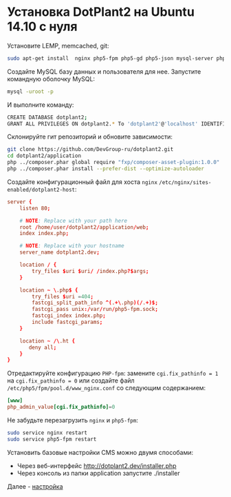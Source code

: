 # Установка DotPlant2 на Ubuntu 14.10 с нуля

Установите LEMP, memcached, git:

```bash
sudo apt-get install  nginx php5-fpm php5-gd php5-json mysql-server php5-mysql php5-cli php5-memcached memcached php5-curl php5-intl git
```

Создайте MySQL базу данных и пользователя для нее.
Запустите командную оболочку MySQL:

```bash
mysql -uroot -p
```

И выполните команду:

```bash
CREATE DATABASE dotplant2;
GRANT ALL PRIVILEGES ON dotplant2.* To 'dotplant2'@'localhost' IDENTIFIED BY 'REPLACE_WITH_YOUR_PASSWORD';
```

Склонируйте гит репозиторий и обновите зависимости:

```bash
git clone https://github.com/DevGroup-ru/dotplant2.git
cd dotplant2/application
php ../composer.phar global require "fxp/composer-asset-plugin:1.0.0"
php ../composer.phar install --prefer-dist --optimize-autoloader
```


Создайте конфигурационный файл для хоста `nginx` `/etc/nginx/sites-enabled/dotplant2-host`:

```conf
server {
    listen 80;

    # NOTE: Replace with your path here
    root /home/user/dotplant2/application/web;
    index index.php;

    # NOTE: Replace with your hostname
    server_name dotplant2.dev;

    location / {
        try_files $uri $uri/ /index.php?$args;
    }

    location ~ \.php$ {
        try_files $uri =404;
        fastcgi_split_path_info ^(.+\.php)(/.+)$;
        fastcgi_pass unix:/var/run/php5-fpm.sock;
        fastcgi_index index.php;
        include fastcgi_params;
    }

    location ~ /\.ht {
       deny all;
    }
}
```

Отредактируйте конфигурацию `PHP-fpm`: замените `cgi.fix_pathinfo = 1` на `cgi.fix_pathinfo = 0` или создайте файл `/etc/php5/fpm/pool.d/www_nginx.conf` со следующим содержанием:

```conf
[www]
php_admin_value[cgi.fix_pathinfo]=0
```

Не забудьте перезагрузить `nginx` и `php5-fpm`: 

```bash
sudo service nginx restart
sudo service php5-fpm restart
```

Установить базовые настройки CMS можно двумя способами:

- Через веб-интерфейс http://dotplant2.dev/installer.php
- Через консоль из папки application запустите ./installer

Далее - [настройка](web-application-configuratios.md)
